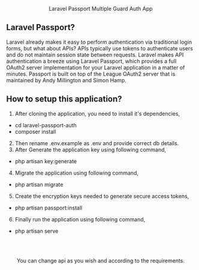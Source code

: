 <p align="center">Laravel Passport Multiple Guard Auth App</p>

## Laravel Passport?

Laravel already makes it easy to perform authentication via traditional login forms, but what about APIs? APIs typically use tokens to authenticate users and do not maintain session state between requests. Laravel makes API authentication a breeze using Laravel Passport, which provides a full OAuth2 server implementation for your Laravel application in a matter of minutes. Passport is built on top of the League OAuth2 server that is maintained by Andy Millington and Simon Hamp.
&nbsp;


## How to setup this application?

1) After cloning the application, you need to install it's dependencies,
- cd laravel-passport-auth
- composer install
  &nbsp;
  &nbsp;
2) Then rename .env.example as .env and provide correct db details.
   &nbsp;
   &nbsp;
3) After Generate the application key using following command,
- php artisan key:generate
  &nbsp;
  &nbsp;
4) Migrate the application using following command,
- php artisan migrate
  &nbsp;
  &nbsp;
5) Create the encryption keys needed to generate secure access tokens,
- php artisan passport:install
  &nbsp;
  &nbsp;
6) Finally run the application using following command,
- php artisan serve
  &nbsp;


<br>
<br>
<p align="center">You can change api as you wish and according to the requirements.</p>
